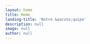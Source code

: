 ```yaml
---
layout: home
title: Home
landing-title: 'Notre &eacute;quipe'
description: null
image: null
author: null
---
```


